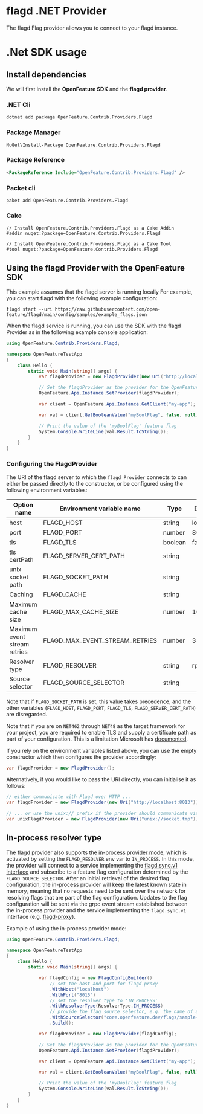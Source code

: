 # flagd .NET Provider

The flagd Flag provider allows you to connect to your flagd instance.  

# .Net SDK usage

## Install dependencies

We will first install the **OpenFeature SDK** and the **flagd provider**.

### .NET Cli
```shell
dotnet add package OpenFeature.Contrib.Providers.Flagd
```
### Package Manager

```shell
NuGet\Install-Package OpenFeature.Contrib.Providers.Flagd
```
### Package Reference

```xml
<PackageReference Include="OpenFeature.Contrib.Providers.Flagd" />
```
### Packet cli

```shell
paket add OpenFeature.Contrib.Providers.Flagd
```

### Cake

```shell
// Install OpenFeature.Contrib.Providers.Flagd as a Cake Addin
#addin nuget:?package=OpenFeature.Contrib.Providers.Flagd

// Install OpenFeature.Contrib.Providers.Flagd as a Cake Tool
#tool nuget:?package=OpenFeature.Contrib.Providers.Flagd
```

## Using the flagd Provider with the OpenFeature SDK

This example assumes that the flagd server is running locally
For example, you can start flagd with the following example configuration:

```shell
flagd start --uri https://raw.githubusercontent.com/open-feature/flagd/main/config/samples/example_flags.json
```

When the flagd service is running, you can use the SDK with the flagd Provider as in the following example console application:

```csharp
using OpenFeature.Contrib.Providers.Flagd;

namespace OpenFeatureTestApp
{
    class Hello {
        static void Main(string[] args) {
            var flagdProvider = new FlagdProvider(new Uri("http://localhost:8013"));

            // Set the flagdProvider as the provider for the OpenFeature SDK
            OpenFeature.Api.Instance.SetProvider(flagdProvider);

            var client = OpenFeature.Api.Instance.GetClient("my-app");

            var val = client.GetBooleanValue("myBoolFlag", false, null);

            // Print the value of the 'myBoolFlag' feature flag
            System.Console.WriteLine(val.Result.ToString());
        }
    }
}
```

### Configuring the FlagdProvider

The URI of the flagd server to which the `flagd Provider` connects to can either be passed directly to the constructor, or be configured using the following environment variables:

| Option name                  | Environment variable name      | Type    | Default   | Values          |
| ---------------------------- | ------------------------------ | ------- | --------- | --------------- |
| host                         | FLAGD_HOST                     | string  | localhost |                 |
| port                         | FLAGD_PORT                     | number  | 8013      |                 |
| tls                          | FLAGD_TLS                      | boolean | false     |                 |
| tls certPath                 | FLAGD_SERVER_CERT_PATH         | string  |           |                 |
| unix socket path             | FLAGD_SOCKET_PATH              | string  |           |                 |
| Caching                      | FLAGD_CACHE                    | string  |           | lru             |
| Maximum cache size           | FLAGD_MAX_CACHE_SIZE           | number  | 10        |                 |
| Maximum event stream retries | FLAGD_MAX_EVENT_STREAM_RETRIES | number  | 3         |                 |
| Resolver type                | FLAGD_RESOLVER                 | string  | rpc       | rpc, in-process |
| Source selector              | FLAGD_SOURCE_SELECTOR          | string  |           |                 |

Note that if `FLAGD_SOCKET_PATH` is set, this value takes precedence, and the other variables (`FLAGD_HOST`, `FLAGD_PORT`, `FLAGD_TLS`, `FLAGD_SERVER_CERT_PATH`) are disregarded.

Note that if you are on `NET462` through `NET48` as the target framework for your project, you are required to enable TLS and supply a certificate path as part of your configuration.  This is a limitation Microsoft has [documented](https://learn.microsoft.com/en-us/aspnet/core/grpc/netstandard?view=aspnetcore-7.0#net-framework).

If you rely on the environment variables listed above, you can use the empty constructor which then configures the provider accordingly:

```csharp
var flagdProvider = new FlagdProvider();
```

Alternatively, if you would like to pass the URI directly, you can initialise it as follows:

```csharp
// either communicate with Flagd over HTTP ...
var flagdProvider = new FlagdProvider(new Uri("http://localhost:8013"));

// ... or use the unix:// prefix if the provider should communicate via a unix socket
var unixFlagdProvider = new FlagdProvider(new Uri("unix://socket.tmp"));  
```

## In-process resolver type

The flagd provider also supports the [in-process provider mode](https://flagd.dev/reference/specifications/in-process-providers/),
which is activated by setting the `FLAGD_RESOLVER` env var to `IN_PROCESS`.
In this mode, the provider will connect to a service implementing the [flagd.sync.v1 interface](https://github.com/open-feature/flagd-schemas/blob/main/protobuf/flagd/sync/v1/sync.proto)
and subscribe to a feature flag configuration determined by the `FLAGD_SOURCE_SELECTOR`.
After an initial retrieval of the desired flag configuration, the in-process provider will keep the latest known state in memory,
meaning that no requests need to be sent over the network for resolving flags that are part of the flag configuration.
Updates to the flag configuration will be sent via the grpc event stream established between the in-process provider and
the service implementing the `flagd.sync.v1` interface (e.g. [flagd-proxy](https://github.com/open-feature/flagd/tree/main/flagd-proxy)).

Example of using the in-process provider mode:

```csharp
using OpenFeature.Contrib.Providers.Flagd;

namespace OpenFeatureTestApp
{
    class Hello {
        static void Main(string[] args) {

            var flagdConfig = new FlagdConfigBuilder()
                // set the host and port for flagd-proxy
                .WithHost("localhost")
                .WithPort("8015")
                // set the resolver type to 'IN_PROCESS'
                .WithResolverType(ResolverType.IN_PROCESS)
                // provide the flag source selector, e.g. the name of a Flags custom resource which is watched by the flagd-proxy
                .WithSourceSelector("core.openfeature.dev/flags/sample-flags")
                .Build();

            var flagdProvider = new FlagdProvider(flagdConfig);

            // Set the flagdProvider as the provider for the OpenFeature SDK
            OpenFeature.Api.Instance.SetProvider(flagdProvider);

            var client = OpenFeature.Api.Instance.GetClient("my-app");

            var val = client.GetBooleanValue("myBoolFlag", false, null);

            // Print the value of the 'myBoolFlag' feature flag
            System.Console.WriteLine(val.Result.ToString());
        }
    }
}
```

